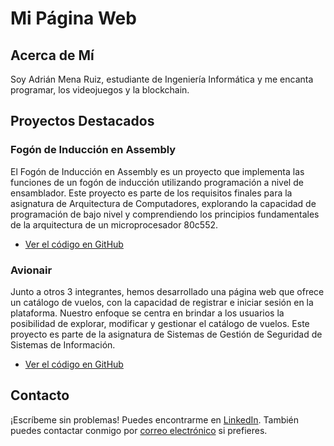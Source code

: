 # Mi Página Web

## Acerca de Mí
Soy Adrián Mena Ruiz, estudiante de Ingeniería Informática y me encanta programar, los videojuegos y la blockchain.

## Proyectos Destacados
### Fogón de Inducción en Assembly
El Fogón de Inducción en Assembly es un proyecto que implementa las funciones de un fogón de inducción utilizando programación a nivel de ensamblador. Este proyecto es parte de los requisitos finales para la asignatura de Arquitectura de Computadores, explorando la capacidad de programación de bajo nivel y comprendiendo los principios fundamentales de la arquitectura de un microprocesador 80c552.
- [Ver el código en GitHub](https://github.com/Adrimr7/Fog-n-de-Inducci-n-Assembly)

### Avionair
Junto a otros 3 integrantes, hemos desarrollado una página web que ofrece un catálogo de vuelos, con la capacidad de registrar e iniciar sesión en la plataforma. Nuestro enfoque se centra en brindar a los usuarios la posibilidad de explorar, modificar y gestionar el catálogo de vuelos. Este proyecto es parte de la asignatura de Sistemas de Gestión de Seguridad de Sistemas de Información. 
- [Ver el código en GitHub](https://github.com/Adrimr7/SGSSI-Proyecto)

## Contacto
¡Escríbeme sin problemas! Puedes encontrarme en [LinkedIn](https://www.linkedin.com/in/adrian-mena-ruiz/). También puedes contactar conmigo por [correo electrónico](mailto:adrianmenaruiz@gmail.com) si prefieres.


